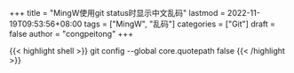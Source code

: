 +++
title = "MingW使用git status时显示中文乱码"
lastmod = 2022-11-19T09:53:56+08:00
tags = ["MingW", "乱码"]
categories = ["Git"]
draft = false
author = "congpeitong"
+++

{{< highlight shell >}}
git config --global core.quotepath false
{{< /highlight >}}
